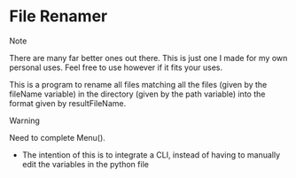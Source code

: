 # File Renamer

>[!NOTE]
>There are many far better ones out there. This is just one I made for my own personal uses. Feel free to use however if it fits your uses.

This is a program to rename all files matching all the files (given by the fileName variable) in the directory (given by the path variable) into the format given by resultFileName.

>[!WARNING]
>Need to complete Menu().
> - The intention of this is to integrate a CLI, instead of having to manually edit the variables in the python file
